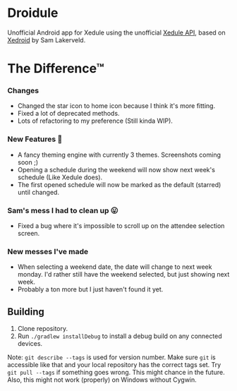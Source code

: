 Droidule
=======

Unofficial Android app for Xedule using the unofficial [Xedule API](https://git.yildri.nl/Baconator/xedule-api), based on [Xedroid](https://github.com/Darkwater/xedroid) by Sam Lakerveld.


The Difference™
=======
### Changes
- Changed the star icon to home icon because I think it's more fitting.
- Fixed a lot of deprecated methods.
- Lots of refactoring to my preference (Still kinda WIP).

### New Features 🎉
- A fancy theming engine with currently 3 themes. Screenshots coming soon ;)
- Opening a schedule during the weekend will now show next week's schedule (Like Xedule does).
- The first opened schedule will now be marked as the default (starred) until changed.


### Sam's mess I had to clean up 😛
- Fixed a bug where it's impossible to scroll up on the attendee selection screen.

### New messes I've made
- When selecting a weekend date, the date will change to next week monday. I'd rather still have the weekend selected, but just showing next week.
- Probably a ton more but I just haven't found it yet.

Building
--------

1. Clone repository.
2. Run `./gradlew installDebug` to install a debug build on any connected devices.

Note: `git describe --tags` is used for version number. Make sure `git` is accessible like that and your local
repository has the correct tags set. Try `git pull --tags` if something goes wrong. This might chance in the future.
Also, this might not work (properly) on Windows without Cygwin.
